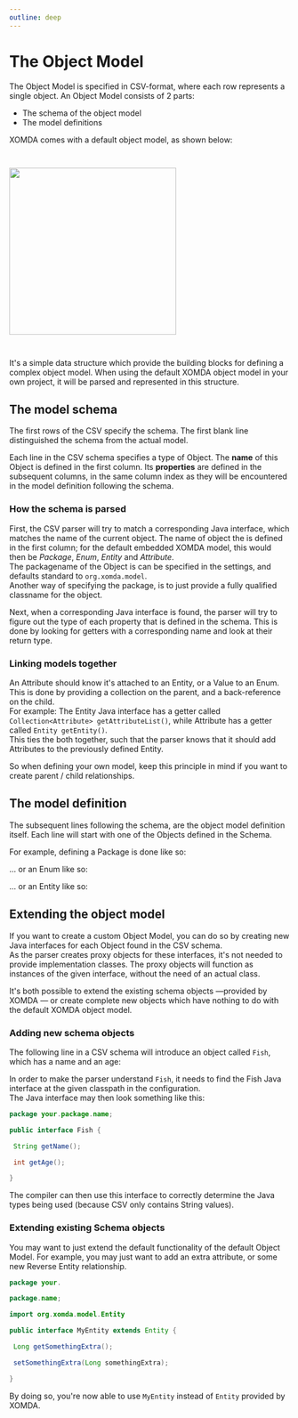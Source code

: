 ```yaml
---
outline: deep
---
```


<script setup>
    import CsvTable from "../../src/components/CsvTable.vue"
</script>

# The Object Model

The Object Model is specified in CSV-format, where each row represents a single object. An Object Model consists of 2
parts:

- The schema of the object model
- The model definitions

XOMDA comes with a default object model, as shown below:

<img src="/object-model-diagram.svg" width="300" style="margin:2em auto;" />

It's a simple data structure which provide the building blocks for defining a complex object model.
When using the default XOMDA object model in your own project, it will be parsed and represented in this structure.

## The model schema

The first rows of the CSV specify the schema. The first blank line distinguished the schema from the actual model.

Each line in the CSV schema specifies a type of Object. The **name** of this Object is defined in the first column. Its
**properties** are defined in the subsequent columns, in the same column index as they will be encountered in the model
definition following the schema.

<CsvTable data="
Package;name;packageName;;;;;;;;;description
Enum;name;identifier;;;;;;;;;description
Value;name;;;;;;;;;;description
Entity;name;identifier;parent;type;;dependency;transient;;;;description
Attribute;name;identifier;type;size;scale;enumRef;entityRef;dependency;multiValued;required;description
"/>

### How the schema is parsed

First, the CSV parser will try to match a corresponding Java interface, which matches the name of the current object.
The name of object the is defined in the first column; for the default embedded XOMDA model, this would then be
_Package_, _Enum_, _Entity_ and _Attribute_.  
The packagename of the Object is can be specified in the settings, and defaults standard to `org.xomda.model`.  
Another way of specifying the package, is to just provide a fully qualified classname for the object.

Next, when a corresponding Java interface is found, the parser will try to figure out the type of each property that is
defined in the schema. This is done by looking for getters with a corresponding name and look at their return type.

### Linking models together

An Attribute should know it's attached to an Entity, or a Value to an Enum. This is done by providing a collection on
the parent, and a back-reference on the child.  
For example: The Entity Java interface has a getter called `Collection<Attribute> getAttributeList()`,
while Attribute has a getter called `Entity getEntity()`.  
This ties the both together, such that the parser knows that it should add Attributes to the previously defined Entity.

So when defining your own model, keep this principle in mind if you want to create parent / child relationships.

## The model definition

The subsequent lines following the schema, are the object model definition itself. Each line will start with one of the
Objects defined in the Schema.

For example, defining a Package is done like so:

<CsvTable data="
Package;XOMDA;org.xomda;;;;;;;;;
"/>

... or an Enum like so:

<CsvTable data="
Enum;Weekday;wkd;;;;;;;;;
Value;Monday;1;;;;;;;;;
Value;Tuesday;2;;;;;;;;;
Value;Wednesday;3;;;;;;;;;
Value;Thursday;4;;;;;;;;;
Value;Friday;5;;;;;;;;;
Value;Saturday;6;;;;;;;;;
Value;Sunday;7;;;;;;;;;
"/>

... or an Entity like so:

<CsvTable data="
Entity;Customer;cst;;Dynamic;;Aggregate;;;;;
Attribute;First Name;fname;String;255;;;;;;;
Attribute;Last Name;lname;String;255;;;;;;;
Attribute;E-mail;eml;String;255;;;;;;;
"/>

## Extending the object model

If you want to create a custom Object Model, you can do so by creating new Java interfaces for each Object found in the
CSV schema.  
As the parser creates proxy objects for these interfaces, it's not needed to provide implementation classes. The proxy
objects will function as instances of the given interface, without the need of an actual class.

It's both possible to extend the existing schema objects —provided by XOMDA — or create complete new objects which have
nothing to do with the default XOMDA object model.

### Adding new schema objects

The following line in a CSV schema will introduce an object called `Fish`, which has a name and an age:

<CsvTable data="
Fish;name;age;
"/>

In order to make the parser understand `Fish`, it needs to find the Fish Java interface at the given classpath in the
configuration.  
The Java interface may then look something like this:

````java
package your.package.name;

public interface Fish {

 String getName();

 int getAge();

}
````

The compiler can then use this interface to correctly determine the Java types being used (because CSV only contains
String values).

### Extending existing Schema objects

You may want to just extend the default functionality of the default Object Model. For example, you may just want to add
an extra attribute, or some new Reverse Entity relationship.

````java
package your.

package.name;

import org.xomda.model.Entity

public interface MyEntity extends Entity {

 Long getSomethingExtra();

 setSomethingExtra(Long somethingExtra);

}
````

By doing so, you're now able to use `MyEntity` instead of `Entity` provided by XOMDA.

